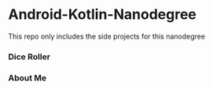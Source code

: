 # Android-Kotlin-Nanodegree
This repo only includes the side projects for this nanodegree

### Dice Roller
### About Me
